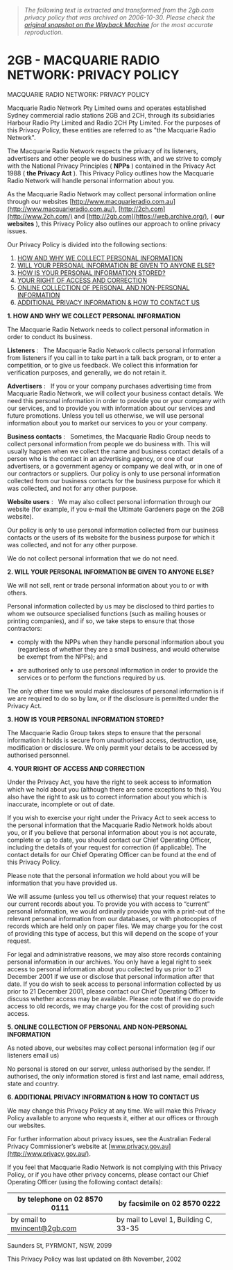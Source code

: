 > *The following text is extracted and transformed from the 2gb.com privacy policy that was archived on 2006-10-30. Please check the [original snapshot on the Wayback Machine](https://web.archive.org/web/20061030060634id_/http%3A//2gb.com/index.php%3Foption%3Dcom_content%26task%3Dview%26id%3D68%26Itemid%3D36) for the most accurate reproduction.*

# 2GB - MACQUARIE RADIO NETWORK: PRIVACY POLICY

MACQUARIE RADIO NETWORK: PRIVACY POLICY   
  
Macquarie Radio Network Pty Limited owns and operates established Sydney commercial radio stations 2GB and 2CH, through its subsidiaries Harbour Radio Pty Limited and Radio 2CH Pty Limited. For the purposes of this Privacy Policy, these entities are referred to as "the Macquarie Radio Network".

The Macquarie Radio Network respects the privacy of its listeners, advertisers and other people we do business with, and we strive to comply with the National Privacy Principles ( **NPPs** ) contained in the Privacy Act 1988 ( **the Privacy Act** ). This Privacy Policy outlines how the Macquarie Radio Network will handle personal information about you. 

As the Macquarie Radio Network may collect personal information online through our websites [http://www.macquarieradio.com.au](http://www.macquarieradio.com.au/), [http://2ch.com](http://www.2ch.com/) and [http://2gb.com](https://web.archive.org/), ( **our websites** ), this Privacy Policy also outlines our approach to online privacy issues.

Our Privacy Policy is divided into the following sections:

  1. [HOW AND WHY WE COLLECT PERSONAL INFORMATION](https://web.archive.org/web/20061030060634id_/http%3A//2gb.com/index.php?option=com_content&task=view&id=68&Itemid=36#1)
  2. [WILL YOUR PERSONAL INFORMATION BE GIVEN TO ANYONE ELSE?](https://web.archive.org/web/20061030060634id_/http%3A//2gb.com/index.php?option=com_content&task=view&id=68&Itemid=36#2)
  3. [HOW IS YOUR PERSONAL INFORMATION STORED?](https://web.archive.org/web/20061030060634id_/http%3A//2gb.com/index.php?option=com_content&task=view&id=68&Itemid=36#3)
  4. [YOUR RIGHT OF ACCESS AND CORRECTION](https://web.archive.org/web/20061030060634id_/http%3A//2gb.com/index.php?option=com_content&task=view&id=68&Itemid=36#4)
  5. [ONLINE COLLECTION OF PERSONAL AND NON-PERSONAL INFORMATION](https://web.archive.org/web/20061030060634id_/http%3A//2gb.com/index.php?option=com_content&task=view&id=68&Itemid=36#5)
  6. [ADDITIONAL PRIVACY INFORMATION & HOW TO CONTACT US](https://web.archive.org/web/20061030060634id_/http%3A//2gb.com/index.php?option=com_content&task=view&id=68&Itemid=36#6)



 **1\. HOW AND WHY WE COLLECT PERSONAL INFORMATION**

The Macquarie Radio Network needs to collect personal information in order to conduct its business. 

**Listeners** :   The Macquarie Radio Network collects personal information from listeners if you call in to take part in a talk back program, or to enter a competition, or to give us feedback. We collect this information for verification purposes, and generally, we do not retain it. 

**Advertisers** :   If you or your company purchases advertising time from Macquarie Radio Network, we will collect your business contact details. We need this personal information in order to provide you or your company with our services, and to provide you with information about our services and future promotions. Unless you tell us otherwise, we will use personal information about you to market our services to you or your company.

 **Business contacts** :   Sometimes, the Macquarie Radio Group needs to collect personal information from people we do business with. This will usually happen when we collect the name and business contact details of a person who is the contact in an advertising agency, or one of our advertisers, or a government agency or company we deal with, or in one of our contractors or suppliers. Our policy is only to use personal information collected from our business contacts for the business purpose for which it was collected, and not for any other purpose.

 **Website users** :   We may also collect personal information through our website (for example, if you e-mail the Ultimate Gardeners page on the 2GB website).

Our policy is only to use personal information collected from our business contacts or the users of its website for the business purpose for which it was collected, and not for any other purpose.

We do not collect personal information that we do not need.

 **2\. WILL YOUR PERSONAL INFORMATION BE GIVEN TO ANYONE ELSE?**

We will not sell, rent or trade personal information about you to or with others. 

Personal information collected by us may be disclosed to third parties to whom we outsource specialised functions (such as mailing houses or printing companies), and if so, we take steps to ensure that those contractors:

  * comply with the NPPs when they handle personal information about you (regardless of whether they are a small business, and would otherwise be exempt from the NPPs); and 

  * are authorised only to use personal information in order to provide the services or to perform the functions required by us.




The only other time we would make disclosures of personal information is if we are required to do so by law, or if the disclosure is permitted under the Privacy Act.

 **3\. HOW IS YOUR PERSONAL INFORMATION STORED?**

The Macquarie Radio Group takes steps to ensure that the personal information it holds is secure from unauthorised access, destruction, use, modification or disclosure. We only permit your details to be accessed by authorised personnel. 

**4\. YOUR RIGHT OF ACCESS AND CORRECTION**

Under the Privacy Act, you have the right to seek access to information which we hold about you (although there are some exceptions to this). You also have the right to ask us to correct information about you which is inaccurate, incomplete or out of date.

If you wish to exercise your right under the Privacy Act to seek access to the personal information that the Macquarie Radio Network holds about you, or if you believe that personal information about you is not accurate, complete or up to date, you should contact our Chief Operating Officer, including the details of your request for correction (if applicable). The contact details for our Chief Operating Officer can be found at the end of this Privacy Policy. 

Please note that the personal information we hold about you will be information that you have provided us.

We will assume (unless you tell us otherwise) that your request relates to our current records about you. To provide you with access to “current” personal information, we would ordinarily provide you with a print-out of the relevant personal information from our databases, or with photocopies of records which are held only on paper files. We may charge you for the cost of providing this type of access, but this will depend on the scope of your request. 

For legal and administrative reasons, we may also store records containing personal information in our archives. You only have a legal right to seek access to personal information about you collected by us prior to 21 December 2001 if we use or disclose that personal information after that date. If you do wish to seek access to personal information collected by us prior to 21 December 2001, please contact our Chief Operating Officer to discuss whether access may be available. Please note that if we do provide access to old records, we may charge you for the cost of providing such access.

 **5\. ONLINE COLLECTION OF PERSONAL AND NON-PERSONAL INFORMATION**

As noted above, our websites may collect personal information (eg if our listeners email us)

No personal is stored on our server, unless authorised by the sender. If authorised, the only information stored is first and last name, email address, state and country.

 **6\. ADDITIONAL PRIVACY INFORMATION & HOW TO CONTACT US**

We may change this Privacy Policy at any time. We will make this Privacy Policy available to anyone who requests it, either at our offices or through our websites. 

For further information about privacy issues, see the Australian Federal Privacy Commissioner’s website at [www.privacy.gov.au](http://www.privacy.gov.au/).

If you feel that Macquarie Radio Network is not complying with this Privacy Policy, or if you have other privacy concerns, please contact our Chief Operating Officer (using the following contact details):

| by telephone on 02 8570 0111| by facsimile on 02 8570 0222  
---|---  
by email to [mvincent@2gb.com](mailto:mvincent@2gb.com) | by mail to Level 1, Building C, 33-35   
Saunders St, PYRMONT, NSW, 2099   
  
This Privacy Policy was last updated on 8th November, 2002
